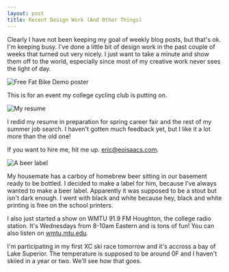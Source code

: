 ```yaml
---
layout: post
title: Recent Design Work (And Other Things)
---
```


Clearly I have not been keeping my goal of weekly blog posts, but that's ok. I'm keeping busy. I've done a little bit of design work in the past couple of weeks that turned out very nicely. I just want to take a minute and show them off to the world, especially since most of my creative work never sees the light of day.

![Free Fat Bike Demo poster](http://eoisaacs.github.io/images/2015-02-13/img01.png)

This is for an event my college cycling club is putting on.

![My resume](http://eoisaacs.github.io/images/2015-02-13/img02.png)

I redid my resume in preparation for spring career fair and the rest of my summer job search. I haven't gotten much feedback yet, but I like it a lot more than the old one!

If you want to hire me, hit me up. <a href="mailto:eric@eoisaacs.com">eric@eoisaacs.com</a>.

![A beer label](http://eoisaacs.github.io/images/2015-02-13/img03.png)

My housemate has a carboy of homebrew beer sitting in our basement ready to be bottled. I decided to make a label for him, because I've always wanted to make a beer label. Apparently it was supposed to be a stout but isn't dark enough. I went with black and white because hey, black and white printing is free on the school printers.

I also just started a show on WMTU 91.9 FM Houghton, the college radio station. It's Wednesdays from 8-10am Eastern and is tons of fun! You can also listen on <a href="http://wmtu.mtu.edu">wmtu.mtu.edu</a>.

I'm participating in my first XC ski race tomorrow and it's accross a bay of Lake Superior. The temperature is supposed to be around 0F and I haven't skiied in a year or two. We'll see how that goes.